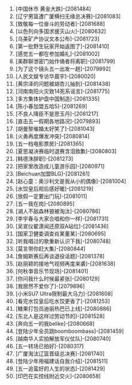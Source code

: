 
1. [中国休市 黄金大跌]-[2081484]
1. [辽宁男篮遭广厦横扫无缘总决赛]-[2081083]
1. [致敬每一位奋斗的劳动者]-[2081688]
1. [以色列向多国求援灭山火]-[2080632]
1. [乌美矿产协议文本公布]-[2081723]
1. [第一批野生玩家开始返图了]-[2081410]
1. [感觉五一都在参加婚礼]-[2081002]
1. [美群聊泄密门始作俑者将离职]-[2081799]
1. [为了这个镜头五一出发一趟]-[2079992]
1. [人民文娱专访华晨宇]-[2080020]
1. [黄宗泽的问题被胡杏儿抽到]-[2081438]
1. [河南南阳火灾致14死系谣言]-[2081775]
1. [多方集体护盘中国制造]-[2081335]
1. [陈小春加盟五哈5]-[2081269]
1. [不良人降臣不是思玉丹]-[2081217]
1. [直击五一假期各地路况]-[2079893]
1. [胡曼黎催婚太好笑了]-[2081043]
1. [火勇再度爆发冲突]-[2080814]
1. [五一档电影票房]-[2081365]
1. [夏思凝决赛临时退赛含泪致歉]-[2080803]
1. [韩德洙辞职]-[2081273]
1. [把家里改造成儿童游乐园]-[2080971]
1. [Beichuan加盟BLG]-[2081261]
1. [赵心童：奥沙利文是我从小的偶像]-[2081004]
1. [水饺皇后观后感好暖]-[2081219]
1. [放假一定要出门玩]-[2081011]
1. [五一我在岗]-[2080895]
1. [湖人不敌森林狼被淘汰]-[2080786]
1. [李宇春与大家合唱和你一样]-[2081731]
1. [吴宣仪翟潇闻还原双A站位]-[2081436]
1. [国家卫健委调查肖某董某]-[2080695]
1. [听我唱过的歌重新认识下我]-[2080748]
1. [莫言带你赶大集]-[2080844]
1. [詹姆斯赛后再谈退役话题]-[2081378]
1. [赵丽颖的接地气视频再度来袭]-[2081638]
1. [何秋亊音乐节现场]-[2081401]
1. [你问我什么时候最紧张]-[2080129]
1. [我居然不爱你了]-[2079896]
1. [小米SU7 Ultra限制最大马力]-[2081608]
1. [看完水饺皇后吃水饺更香了]-[2081253]
1. [糖果打包员迪丽热巴已上线]-[2080886]
1. [东北人是这样过劳动节的]-[2081528]
1. [奔向五一的我belike]-[2080668]
1. [登陆少年全员跳boomboombass]-[2081459]
1. [越南华人实拍解放军仪仗队]-[2080740]
1. [五一转场已拍好]-[2080317]
1. [广厦淘汰辽篮晋级总决赛]-[2081740]
1. [登陆少年用福建话自我介绍]-[2081511]
1. [五一追蛮好的人生的状态]-[2081429]
1. [印巴在实控线附近交火]-[2080658]